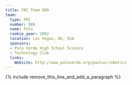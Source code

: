 ```yaml
---
title: FRC Team 989
team:
  type: FRC
  number: 989
  name: Palo
  rookie_year: 2002
  location: Las Vegas, NV, USA
  sponsors:
  - Palo Verde High School Science
  - Technology Club
  links:
    Website: http://www.paloverde.org/paulus/robotics
---
```


{% include remove_this_line_and_add_a_paragraph %}